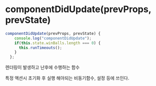 # componentDidUpdate(prevProps, prevState)
```javascript
componentDidUpdate(prevProps, prevState) {
    console.log("componentDidUpdate");
    if(this.state.winBalls.length === 0) {
      this.runTimeouts();
    }
  };
```
렌더링이 발생하고 난후에 수행하는 함수

특정 액션시 초기화 후 실행 해야되는 비동기함수, 설정 등에 쓰인다.

